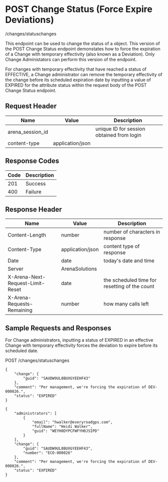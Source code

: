 # POST Change Status (Force Expire Deviations)


/changes/statuschanges

This endpoint can be used  to change the status of a  object. This version of the POST Change Status endpoint demonstates how to force the expiration of a Change with temporary effectivity \(also known as a Deviation\). Only Change Administators can perform this version of the endpoint. 

For changes with temporary effectivity that have reached a status of  EFFECTIVE, a Change administrator can remove the temporary effectivity of the change before its scheduled expiration date by inputting a value of EXPIRED for the attribute status within the request body of the POST Change Status endpoint.

## Request Header

| Name<br> | Value<br> | Description<br> |
|  --- |  --- |  --- | 
| arena_session_id<br> |   | unique ID for session obtained from login<br> |
| content\-type<br> | application/json<br> |   |

## Response Codes

| Code<br> | Description<br> |
|  --- |  --- | 
| 201<br> | Success<br> |
| 400<br> | Failure<br> |

## Response Header

| Name<br> | Value<br> | Description<br> |
|  --- |  --- |  --- | 
| Content\-Length<br> | number<br> | number of characters in response<br> |
| Content\-Type<br> | application/json<br> | content type of response<br> |
| Date<br> | date<br> | today's date and time<br> |
| Server<br> | ArenaSolutions<br> |   |
| X\-Arena\-Next\-Request\-Limit\-Reset<br> | date<br> | the scheduled time for resetting of the count<br> |
| X\-Arena\-Requests\-Remaining<br> | number<br> | how many calls left<br> |

## Sample Requests and Responses
For Change administrators, inputting a status of EXPIRED in an effective Change with temporary effectivity forces the deviation to expire before its scheduled date.



POST /changes/statuschanges



```
{
    "change": {
        "guid": "SAUDW9UL8BUXGYEEHF43"
    },
    "comment": "Per management, we're forcing the expiration of DEV-000026.",
    "status": "EXPIRED"
}
```


```
{
    "administrators": [
        {
            "email": "hwalker@everyroadgps.com",
            "fullName": "Heidi Walker",
            "guid": "WEYH0DYPCFWFYH0JSIPD"
        }
    ],
    "change": {
        "guid": "SAUDW9UL8BUXGYEEHF43",
        "number": "ECO-000026"
    },
    "comment": "Per management, we're forcing the expiration of DEV-000026.",
    "status": "EXPIRED"
}
```
